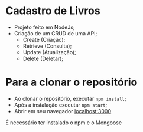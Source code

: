 # Cadastro de Livros
  - Projeto feito em NodeJs;
  - Criação de um CRUD de uma API;
      - Create (Criação);
      - Retrieve (Consulta);
      - Update (Atualização);
      - Delete (Deletar);

# Para a clonar o repositório
  - Ao clonar o repositório, executar `npm install`;
  - Após a instalação executar `npm start`;
  - Abrir em seu navegador [localhost:3000](http://localhost:3000/)

É necessário ter instalado o npm e o Mongoose
